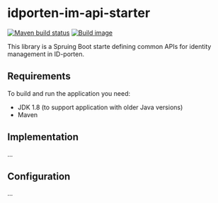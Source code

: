 # idporten-im-api-starter

[![Maven build status](https://github.com/felleslosninger/idporten-im-api-starter/actions/workflows/call-maventests.yml/badge.svg)](https://github.com/felleslosninger/idporten-im-api-starter/actions/workflows/call-maventests.yml)
[![Build image](https://github.com/felleslosninger/idporten-im-api-starter/actions/workflows/call-buildimage.yml/badge.svg)](https://github.com/felleslosninger/idporten-im-api-starter/actions/workflows/call-buildimage.yml)


This library is a Spruing Boot starte defining common APIs for identity management in ID-porten.

## Requirements

To build and run the application you need:

* JDK 1.8 (to support application with older Java versions)
* Maven

## Implementation
...

## Configuration
...